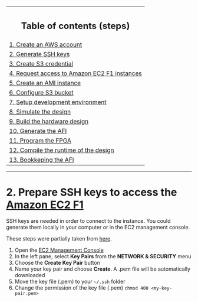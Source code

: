 <table style="width:100%">
  <tr>
    <th width="100%"><h2>Table of contents (steps)</h2></th>
  </tr>
  <tr>
    <td><a href="create_aws_account.md">1. Create an AWS account</a></td>
  </tr>
  <tr>
    <td><a href="generate_ssh_keys.md">2. Generate SSH keys</a></td>
  </tr>
  <tr>
    <td><a href="create_s3_credential.md">3. Create S3 credential</a></td>
  </tr>
  <tr>
    <td><a href="request_access_f1.md">4. Request access to Amazon EC2 F1 instances</a></td>
  </tr>
  <tr>
    <td><a href="create_ami_instance.md">5. Create an AMI instance</a></td>
  </tr>
  <tr>
    <td><a href="configure_s3.md">6. Configure S3 bucket</a></td>
  </tr>
  <tr>
    <td><a href="setup_development_environment.md">7. Setup development environment</a></td>
  </tr>
  <tr>
    <td><a href="simulate_design.md">8. Simulate the design</a></td>
  </tr>
  <tr>
    <td><a href="build_hardware.md">9. Build the hardware design</a></td>
  </tr>
  <tr>
    <td><a href="generate_afi.md">10. Generate the AFI</a></td>
  </tr>
  <tr>
    <td><a href="program_fpga.md">11. Program the FPGA</a></td>
  </tr>
  <tr>
    <td><a href="compile_runtime.md">12. Compile the runtime of the design</a></td>
  </tr>
  <tr>
    <td><a href="bookkeeping_afi.md">13. Bookkeping the AFI</a></td>
  </tr>
</table>

---------------------------------------

# 2. Prepare SSH keys to access the [Amazon EC2 F1](https://aws.amazon.com/ec2/instance-types/f1/)

SSH keys are needed in order to connect to the instance. You could generate them locally in your computer or in the EC2 management console.

These steps were partially taken from [here](https://github.com/Xilinx/SDAccel_Examples/wiki/Prerequisites-for-working-with-SDAccel-on-AWS-F1).

1. Open the [EC2 Management Console](https://console.aws.amazon.com)
1. In the left pane, select **Key Pairs** from the **NETWORK & SECURITY** menu
1. Choose the **Create Key Pair** button
1. Name your key pair and choose **Create**. A .pem file will be automatically downloaded
1. Move the key file (.pem) to your `~/.ssh` folder
1. Change the permission of the key file (.pem) `chmod 400 <my-key-pair.pem>`
